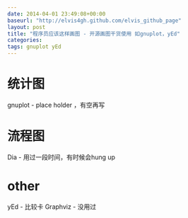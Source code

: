 ```yaml
---
date: 2014-04-01 23:49:08+00:00
baseurl: "http://elvis4gh.github.com/elvis_github_page" 
layout: post
title: "程序员应该这样画图 - 开源画图干货使用 如gnuplot，yEd"
categories:
tags: gnuplot yEd
---
```


# 统计图
gnuplot - place holder ，有空再写


# 流程图

Dia - 用过一段时间，有时候会hung up

# other 
yEd - 比较卡
Graphviz - 没用过
